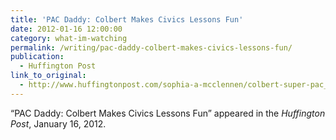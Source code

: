 ```yaml
---
title: 'PAC Daddy: Colbert Makes Civics Lessons Fun'
date: 2012-01-16 12:00:00
category: what-im-watching
permalink: /writing/pac-daddy-colbert-makes-civics-lessons-fun/
publication:
  - Huffington Post
link_to_original:
  - http://www.huffingtonpost.com/sophia-a-mcclennen/colbert-super-pac_b_1208772.html
---
```

“PAC Daddy: Colbert Makes Civics Lessons Fun” appeared in the <em>Huffington Post</em>, January 16, 2012.
